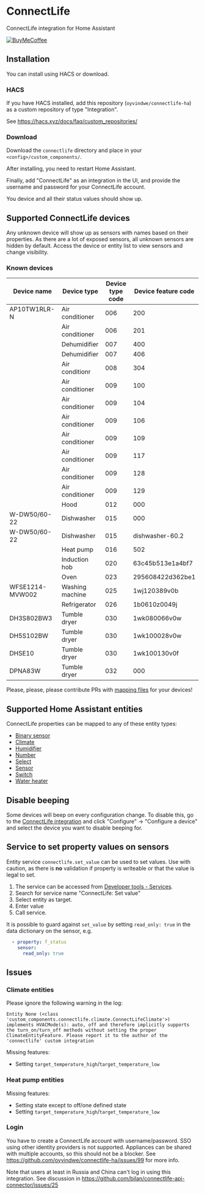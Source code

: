 # ConnectLife

ConnectLife integration for Home Assistant

[![BuyMeCoffee](https://www.buymeacoffee.com/assets/img/custom_images/orange_img.png)](https://www.buymeacoffee.com/oyvindwev)

## Installation

You can install using HACS or download.

### HACS
If you have HACS installed, add this repository (`oyvindwe/connectlife-ha`) as a custom repository of type "Integration".

See https://hacs.xyz/docs/faq/custom_repositories/ 

### Download

Download the `connectlife` directory and place in your `<config>/custom_components/`.

After installing, you need to restart Home Assistant.

Finally, add "ConnectLife" as an integration in the UI, and provide the username and password for your ConnectLife account.

You device and all their status values should show up.

## Supported ConnectLife devices

Any unknown device will show up as sensors with names based on their properties. As there are a lot of exposed
sensors, all unknown sensors are hidden by default. Access the device or entity list to view sensors and change
visibility.

### Known devices

| Device name     | Device type     | Device type code | Device feature code |
|-----------------|-----------------|------------------|---------------------|
| AP10TW1RLR-N    | Air conditioner | 006              | 200                 |
|                 | Air conditioner | 006              | 201                 |
|                 | Dehumidifier    | 007              | 400                 |
|                 | Dehumidifier    | 007              | 406                 |
|                 | Air conditionr  | 008              | 304                 |
|                 | Air conditioner | 009              | 100                 |
|                 | Air conditioner | 009              | 104                 |
|                 | Air conditioner | 009              | 106                 |
|                 | Air conditioner | 009              | 109                 |
|                 | Air conditioner | 009              | 117                 |
|                 | Air conditioner | 009              | 128                 |
|                 | Air conditioner | 009              | 129                 |
|                 | Hood            | 012              | 000                 |
| W-DW50/60-22    | Dishwasher      | 015              | 000                 |
| W-DW50/60-22    | Dishwasher      | 015              | dishwasher-60.2     |
|                 | Heat pump       | 016              | 502                 |
|                 | Induction hob   | 020              | 63c45b513e1a4bf7    |
|                 | Oven            | 023              | 295608422d362be1    |
| WFSE1214-MVW002 | Washing machine | 025              | 1wj120389v0b        |
|                 | Refrigerator    | 026              | 1b0610z0049j        |
| DH3S802BW3      | Tumble dryer    | 030              | 1wk080066v0w        |
| DH5S102BW       | Tumble dryer    | 030              | 1wk100028v0w        |
| DHSE10          | Tumble dryer    | 030              | 1wk100130v0f        |
| DPNA83W         | Tumble dryer    | 032              | 000                 |

Please, please, please contribute PRs with [mapping files](custom_components/connectlife/data_dictionaries) for your devices!

## Supported Home Assistant entities

ConnectLife properties can be mapped to any of these entity types:

- [Binary sensor](https://developers.home-assistant.io/docs/core/entity/binary-sensor)
- [Climate](https://developers.home-assistant.io/docs/core/entity/climate)
- [Humidifier](https://developers.home-assistant.io/docs/core/entity/humidifier)
- [Number](https://developers.home-assistant.io/docs/core/entity/number)
- [Select](https://developers.home-assistant.io/docs/core/entity/select)
- [Sensor](https://developers.home-assistant.io/docs/core/entity/sensor)
- [Switch](https://developers.home-assistant.io/docs/core/entity/switch)
- [Water heater](https://developers.home-assistant.io/docs/core/entity/water-heater)

## Disable beeping

Some devices will beep on every configuration change. To disable this, go to the
[ConnectLife integration](https://my.home-assistant.io/redirect/integration/?domain=connectlife)
and click "Configure" → "Configure a device" and select the device you want to disable beeping for. 

## Service to set property values on sensors

Entity service `connectlife.set_value` can be used to set values. Use with caution, as there is **no** validation
if property is writeable or that the value is legal to set.

1. The service can be accessed from [Developer tools - Services](https://my.home-assistant.io/redirect/developer_services/).
2. Search for service name "ConnectLife: Set value"
3. Select entity as target.
4. Enter value
5. Call service.

It is possible to guard against `set_value` by setting `read_only: true` in the data dictionary on the sensor, e.g.
```yaml
  - property: f_status 
    sensor:
      read_only: true
```

## Issues

### Climate entities

Please ignore the following warning in the log:
```
Entity None (<class 'custom_components.connectlife.climate.ConnectLifeClimate'>) implements HVACMode(s): auto, off and therefore implicitly supports the turn_on/turn_off methods without setting the proper ClimateEntityFeature. Please report it to the author of the 'connectlife' custom integration
```

Missing features:
- Setting `target_temperature_high`/`target_temperature_low`

### Heat pump entities
 
Missing features:
- Setting state except to off/one defined state
- Setting `target_temperature_high`/`target_temperature_low`

### Login

You have to create a ConnectLife account with username/password. SSO using other identity providers is not supported.
Appliances can be shared with multiple accounts, so this should not be a blocker.
See https://github.com/oyvindwe/connectlife-ha/issues/99 for more info.

Note that users at least in Russia and China can't log in using this integration. See discussion in
https://github.com/bilan/connectlife-api-connector/issues/25
